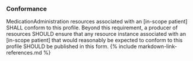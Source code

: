 ### Conformance

 MedicationAdministration resources associated with an [in-scope patient] SHALL conform to this profile. Beyond this requirement, a producer of resources SHOULD ensure that any resource instance associated with an [in-scope patient] that would reasonably be expected to conform to this profile SHOULD be published in this form.
{% include markdown-link-references.md %}